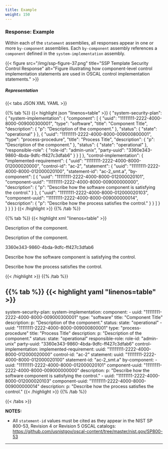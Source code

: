 ```yaml
---
title: Example
weight: 150
---
```

### Response: Example

Within each of the `statement` assemblies, all responses appear in one or
more `by-component` assemblies. Each `by-component` assembly references a `component` defined in the `system-implementation` assembly.

{{< figure src="/img/ssp-figure-37.png" title="SSP Template Security Control Response" alt="Figure illustrating how component-level control implementation statements are used in OSCAL control implementation statements." >}}

##### Representation
{{< tabs JSON XML YAML >}}

{{% tab %}}
{{< highlight json "linenos=table" >}}
{
  "system-security-plan": {
    "system-implementation": {
      "component": [
        {
          "uuid": "11111111-2222-4000-8000-009000300001",
          "type": "software",
          "title": "Component Title",
          "description": {
            "p": "Description of the component."
          },
          "status": {
            "state": "operational"
          }
        },
        {
          "uuid": "11111111-2222-4000-8000-009000800001",
          "type": "process-procedure",
          "title": "Process Title",
          "description": {
            "p": "Description of the component."
          },
          "status": {
            "state": "operational"
          },
          "responsible-role": {
            "role-id": "admin-unix",
            "party-uuid": "3360e343-9860-4bda-9dfc-ff427c3dfab6"
          }
        }
      ]
    },
    "control-implementation": {
      "implemented-requirement": {
        "uuid": "11111111-2222-4000-8000-012000020000",
        "control-id": "ac-2",
        "statement": {
          "uuid": "11111111-2222-4000-8000-012000020100",
          "statement-id": "ac-2_smt.a",
          "by-component": [
            {
              "uuid": "11111111-2222-4000-8000-012000020101",
              "component-uuid": "11111111-2222-4000-8000-009000000000",
              "description": {
                "p": "Describe how the software component is satisfying the control."
              }
            },
            {
              "uuid": "11111111-2222-4000-8000-012000020103",
              "component-uuid": "11111111-2222-4000-8000-009000000014",
              "description": {
                "p": "Describe how the process satisfies the control."
              }
            }
          ]
        }
      }
    }
  }
}
{{< /highlight >}}
{{% /tab %}}

{{% tab %}}
{{< highlight xml "linenos=table" >}}
<system-security-plan>
  <system-implementation>
    <!-- leveraged-authorization, user -->
    <component uuid="11111111-2222-4000-8000-009000300001" type="software">
      <title>Component Title</title>
      <description>
        <p>Description of the component.</p>
      </description>
      <status state="operational"/>
    </component>
    <component uuid="11111111-2222-4000-8000-009000800001" type="process-procedure">
      <title>Process Title</title>
      <description>
        <p>Description of the component.</p>
      </description>
      <status state="operational"/>
      <responsible-role role-id="admin-unix">
        <party-uuid>3360e343-9860-4bda-9dfc-ff427c3dfab6</party-uuid>
      </responsible-role>
    </component>
  </system-implementation>
  <control-implementation>
    <implemented-requirement uuid="11111111-2222-4000-8000-012000020000" control-id="ac-2">
      <statement uuid="11111111-2222-4000-8000-012000020100" statement-id="ac-2_smt.a">
        <by-component uuid="11111111-2222-4000-8000-012000020101" component-uuid="11111111-2222-4000-8000-009000000000">
          <description>
            <p>Describe how the software component is satisfying the control.</p>
          </description>
        </by-component>
        <by-component uuid="11111111-2222-4000-8000-012000020103" component-uuid="11111111-2222-4000-8000-009000000014">
          <description>
            <p>Describe how the process satisfies the control.</p>
          </description>
        </by-component>
      </statement>
    </implemented-requirement>
  </control-implementation>
  <!-- back-matter -->
</system-security-plan>
{{< /highlight >}}
{{% /tab %}}

{{% tab %}}
{{< highlight yaml "linenos=table" >}}
---
system-security-plan:
  system-implementation:
    component:
      - uuid: "11111111-2222-4000-8000-009000300001"
        type: "software"
        title: "Component Title"
        description:
          p: "Description of the component."
        status:
          state: "operational"
      - uuid: "11111111-2222-4000-8000-009000800001"
        type: "process-procedure"
        title: "Process Title"
        description:
          p: "Description of the component."
        status:
          state: "operational"
        responsible-role:
          role-id: "admin-unix"
          party-uuid: "3360e343-9860-4bda-9dfc-ff427c3dfab6"
  control-implementation:
    implemented-requirement:
      uuid: "11111111-2222-4000-8000-012000020000"
      control-id: "ac-2"
      statement:
        uuid: "11111111-2222-4000-8000-012000020100"
        statement-id: "ac-2_smt.a"
        by-component:
          - uuid: "11111111-2222-4000-8000-012000020101"
            component-uuid: "11111111-2222-4000-8000-009000000000"
            description:
              p: "Describe how the software component is satisfying the control."
          - uuid: "11111111-2222-4000-8000-012000020103"
            component-uuid: "11111111-2222-4000-8000-009000000014"
            description:
              p: "Describe how the process satisfies the control."
{{< /highlight >}}
{{% /tab %}}

{{< /tabs >}}

**NOTES:**

-   All `statement-id` values must be cited as they appear in the NIST SP
    800-53, Revision 4 or Revision 5 OSCAL catalogs:\
    <https://github.com/usnistgov/oscal-content/tree/master/nist.gov/SP800-53>

---
